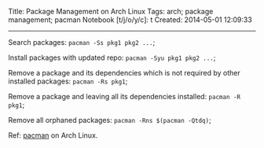 Title: Package Management on Arch Linux
Tags: arch; package management; pacman
Notebook [t/j/o/y/c]: t
Created: 2014-05-01 12:09:33

------

Search packages: `pacman -Ss pkg1 pkg2 ...`;

Install packages with updated repo: `pacman -Syu pkg1 pkg2 ...`;

Remove a package and its dependencies which is not required by other installed packages: `pacman -Rs pkg1`;

Remove a package and leaving all its dependencies installed: `pacman -R pkg1`;

Remove all orphaned packages: `pacman -Rns $(pacman -Qtdq)`;

Ref: [pacman](https://wiki.archlinux.org/index.php/pacman) on Arch Linux.
